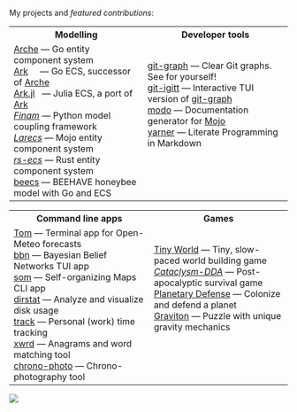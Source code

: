 My projects and *featured contributions*:

<table>
  <tr>
    <th width="500px">Modelling</th>
    <th width="500px">Developer tools</th>
  </tr>
  <tr>
    <td>
          <a href="https://github.com/mlange-42/arche">Arche</a> &mdash; 
          Go entity component system<br/>
          <a href="https://github.com/mlange-42/ark">Ark</a> &nbsp;&nbsp;&nbsp; &mdash;
          Go ECS, successor of <a href="https://github.com/mlange-42/arche">Arche</a><br/>
          <a href="https://github.com/mlange-42/ark.jl">Ark.jl</a> &nbsp; &mdash;
          Julia ECS, a port of <a href="https://github.com/mlange-42/ark">Ark</a><br/>
          <a href="https://github.com/finam-ufz/finam"><i>Finam</i></a> &mdash; 
          Python model coupling framework<br/>
          <a href="https://github.com/samufi/larecs"><i>Larecs</i></a> &mdash; 
          Mojo entity component system<br/>
          <a href="https://github.com/adamreichold/rs-ecs"><i>rs-ecs</i></a> &mdash; 
          Rust entity component system<br/>
          <a href="https://github.com/mlange-42/beecs">beecs</a> &mdash; 
          BEEHAVE honeybee model with Go and ECS<br/>
    </td>
    <td>
          <a href="https://github.com/mlange-42/git-graph">git-graph</a> &mdash; 
          Clear Git graphs. See for yourself!<br/>
          <a href="https://github.com/mlange-42/git-igitt">git-igitt</a> &mdash; 
          Interactive TUI version of <a href="https://github.com/mlange-42/git-graph">git-graph</a><br/>
          <a href="https://github.com/mlange-42/modo">modo</a> &mdash; 
          Documentation generator for <a href="https://www.modular.com/mojo">Mojo</a><br/>
          <a href="https://github.com/mlange-42/yarner">yarner</a> &mdash; 
          Literate Programming in Markdown<br/>
          <br/>
          <br/>
          <br/>
    </td>
  </tr>
</table>

<table>
  <tr>
    <th width="500px">Command line apps</th>
    <th width="500px">Games</th>
  </tr>
  <tr>
    <td>
          <a href="https://github.com/mlange-42/tom">Tom</a> &mdash; 
          Terminal app for Open-Meteo forecasts<br/>
          <a href="https://github.com/mlange-42/bbn">bbn</a> &mdash; 
          Bayesian Belief Networks TUI app<br/>
          <a href="https://github.com/mlange-42/som">som</a> &mdash; 
          Self-organizing Maps CLI app<br/>
          <a href="https://github.com/mlange-42/dirstat">dirstat</a> &mdash; 
          Analyze and visualize disk usage<br/>
          <a href="https://github.com/mlange-42/track">track</a> &mdash; 
          Personal (work) time tracking<br/>
          <a href="https://github.com/mlange-42/xwrd">xwrd</a> &mdash; 
          Anagrams and word matching tool<br/>
          <a href="https://github.com/mlange-42/chrono-photo">chrono-photo</a> &mdash; 
          Chrono-photography tool<br/>
    </td>
    <td>
          <a href="https://github.com/mlange-42/tiny-world">Tiny World</a> &mdash; 
          Tiny, slow-paced world building game<br/>
          <a href="https://github.com/CleverRaven/Cataclysm-DDA"><i>Cataclysm-DDA</i></a> &mdash; 
          Post-apocalyptic survival game<br/>
          <a href="https://github.com/mlange-42/planetary-defense">Planetary Defense</a> &mdash; 
          Colonize and defend a planet<br/>
          <a href="https://github.com/mlange-42/Graviton">Graviton</a> &mdash; 
          Puzzle with unique gravity mechanics<br/>
          <br/>
          <br/>
          <br/>
    </td>
  </tr>
</table>

<picture>
  <source
    srcset="https://github-readme-stats.vercel.app/api?username=mlange-42&show_icons=true&theme=dark"
    media="(prefers-color-scheme: dark)"
  />
  <source
    srcset="https://github-readme-stats.vercel.app/api?username=mlange-42&show_icons=true"
    media="(prefers-color-scheme: light), (prefers-color-scheme: no-preference)"
  />
  <img src="https://github-readme-stats.vercel.app/api?username=mlange-42&show_icons=true" />
</picture>
